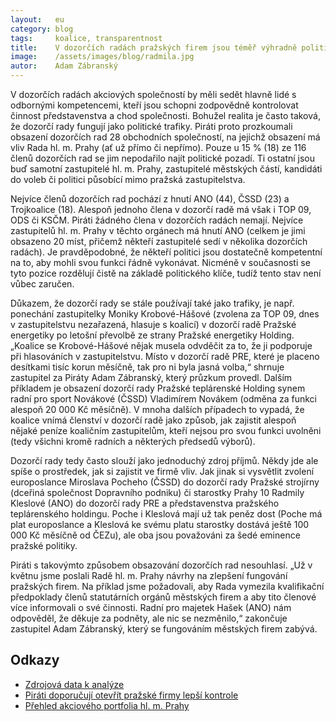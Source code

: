 ```yaml
---
layout:   eu
category: blog
tags:     koalice, transparentnost
title:    V dozorčích radách pražských firem jsou téměř výhradně politici
image:    /assets/images/blog/radmila.jpg
autor:    Adam Zábranský
---
```


V dozorčích radách akciových společností by měli sedět hlavně lidé s odbornými kompetencemi, kteří jsou schopni zodpovědně kontrolovat činnost představenstva a chod společnosti. Bohužel realita je často taková, že dozorčí rady fungují jako politické trafiky. Piráti proto prozkoumali obsazení dozorčích rad 28 obchodních společností, na jejichž obsazení má vliv Rada hl. m. Prahy (ať už přímo či nepřímo). Pouze u 15 % (18) ze 116 členů dozorčích rad se jim nepodařilo najít politické pozadí. Ti ostatní jsou buď samotní zastupitelé hl. m. Prahy, zastupitelé městských částí, kandidáti do voleb či politici působící mimo pražská zastupitelstva.

Nejvíce členů dozorčích rad pochází z hnutí ANO (44), ČSSD (23) a Trojkoalice (18). Alespoň jednoho člena v dozorčí radě má však i TOP 09, ODS či KSČM. Piráti žádného člena v dozorčích radách nemají. Nejvíce zastupitelů hl. m. Prahy v těchto orgánech má hnutí ANO (celkem je jimi obsazeno 20 míst, přičemž někteří zastupitelé sedí v několika dozorčích radách). Je pravděpodobné, že někteří politici jsou dostatečně kompetentní na to, aby mohli svou funkci řádně vykonávat. Nicméně v současnosti se tyto pozice rozdělují čistě na základě politického klíče, tudíž tento stav není vůbec zaručen.

Důkazem, že dozorčí rady se stále používají také jako trafiky, je např. ponechání zastupitelky Moniky Krobové-Hášové (zvolena za TOP 09, dnes v zastupitelstvu nezařazená, hlasuje s koalicí) v dozorčí radě Pražské energetiky po letošní převolbě ze strany Pražské energetiky Holding. „Koalice se Krobové-Hášové nějak musela odvděčit za to, že ji podporuje při hlasováních v zastupitelstvu. Místo v dozorčí radě PRE, které je placeno desítkami tisíc korun měsíčně, tak pro ni byla jasná volba,“ shrnuje zastupitel za Piráty Adam Zábranský, který průzkum provedl. Dalším příkladem je obsazení dozorčí rady Pražské teplárenské Holding synem radní pro sport Novákové (ČSSD) Vladimírem Novákem (odměna za funkci alespoň 20 000 Kč měsíčně). V mnoha dalších případech to vypadá, že koalice vnímá členství v dozorčí radě jako způsob, jak zajistit alespoň nějaké peníze koaličním zastupitelům, kteří nejsou pro svou funkci uvolněni (tedy všichni kromě radních a některých předsedů výborů).

Dozorčí rady tedy často slouží jako jednoduchý zdroj příjmů. Někdy jde ale spíše o prostředek, jak si zajistit ve firmě vliv. Jak jinak si vysvětlit zvolení europoslance Miroslava Pocheho (ČSSD) do dozorčí rady Pražské strojírny (dceřiná společnost Dopravního podniku) či starostky Prahy 10 Radmily Kleslové (ANO) do dozorčí rady PRE a představenstva pražského teplárenského holdingu. Poche i Kleslová mají už tak peněz dost (Poche má plat europoslance a Kleslová ke svému platu starostky dostává ještě 100 000 Kč měsíčně od ČEZu), ale oba jsou považováni za šedé eminence pražské politiky.

Piráti s takovýmto způsobem obsazování dozorčích rad nesouhlasí. „Už v květnu jsme poslali Radě hl. m. Prahy návrhy na zlepšení fungování pražských firem. Na příklad jsme požadovali, aby Rada vymezila kvalifikační předpoklady členů statutárních orgánů městských firem a aby tito členové více informovali o své činnosti. Radní pro majetek Hašek (ANO) nám odpověděl, že děkuje za podněty, ale nic se nezměnilo,“ zakončuje zastupitel Adam Zábranský, který se fungováním městských firem zabývá.

## Odkazy

* [Zdrojová data k analýze](https://github.com/pirati-cz/KlubPraha/raw/master/spisy/2015/20-prehled-o-mestskych-firmach/dozorci-rady.xlsx)
* [Piráti doporučují otevřít pražské firmy lepší kontrole](https://praha.pirati.cz/podnety-k-otevreni-firem.html)
* [Přehled akciového portfolia hl. m. Prahy](https://praha.pirati.cz/assets/images/blog/prazskefirmy-prehled.png)